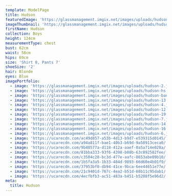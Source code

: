 ```yaml
---
template: ModelPage
title: Hudson
featuredImage: 'https://glassmanagement.imgix.net/images/uploads/hudson-banner.jpg'
imageThumbnail: 'https://glassmanagement.imgix.net/images/uploads/hudson-hs.jpg'
firstName: Hudson
collection: Boys
height: 124cm
measurementType: chest
bust: 62cm
waist: 58cm
hips: 69cm
size: 'Shirt 8, Pants 7'
shoeSize: '2'
hair: Blonde
eyes: Blue
imagePortfolio:
  - image: 'https://glassmanagement.imgix.net/images/uploads/hudson-2.jpg'
  - image: 'https://glassmanagement.imgix.net/images/uploads/hudson-hs.jpg'
  - image: 'https://glassmanagement.imgix.net/images/uploads/hudson-banner.jpg'
  - image: 'https://glassmanagement.imgix.net/images/uploads/hudson-13.jpg'
  - image: 'https://glassmanagement.imgix.net/images/uploads/hudson-4.jpg'
  - image: 'https://glassmanagement.imgix.net/images/uploads/hudson-12.jpg'
  - image: 'https://glassmanagement.imgix.net/images/uploads/hudson-19.jpg'
  - image: 'https://glassmanagement.imgix.net/images/uploads/hudson-7.jpg'
  - image: 'https://glassmanagement.imgix.net/images/uploads/hudson-14.jpg'
  - image: 'https://glassmanagement.imgix.net/images/uploads/hudson-16.jpg'
  - image: 'https://glassmanagement.imgix.net/images/uploads/hudson-6.jpg'
  - image: 'https://ucarecdn.com/ac49d857-a53b-4d13-b9d7-e539315d0145/'
  - image: 'https://ucarecdn.com/a94a811f-bae1-40b3-b69d-9a58913ceca0/'
  - image: 'https://ucarecdn.com/9b40577a-d118-412a-aaef-0a5a714e028a/'
  - image: 'https://ucarecdn.com/81bba333-93f6-4398-b08b-63c892582fee/'
  - image: 'https://ucarecdn.com/c3504c28-bc3d-477e-aafc-8653abe09b10/'
  - image: 'https://ucarecdn.com/1b5fa3a5-1b33-484d-9893-66d60e4b01f9/'
  - image: 'https://ucarecdn.com/37953bf0-db94-41ce-9bca-6ee44651e77e/'
  - image: 'https://ucarecdn.com/21c9401d-767c-4ea2-b51d-68b11c95dab1/'
  - image: 'https://ucarecdn.com/4ecfbfb3-ac51-483a-b451-b5208f5e96d2/'
meta:
  title: Hudson
---
```


